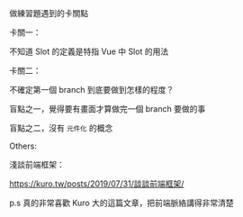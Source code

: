 做練習題遇到的卡關點

卡關一：

不知道 Slot 的定義是特指 Vue 中 Slot 的用法



卡關二：

不確定第一個 branch 到底要做到怎樣的程度？

盲點之一，覺得要有畫面才算做完一個 branch 要做的事

盲點之二，沒有 `元件化` 的概念



Others:

淺談前端框架：

https://kuro.tw/posts/2019/07/31/談談前端框架/

p.s 真的非常喜歡 Kuro 大的這篇文章，把前端脈絡講得非常清楚

